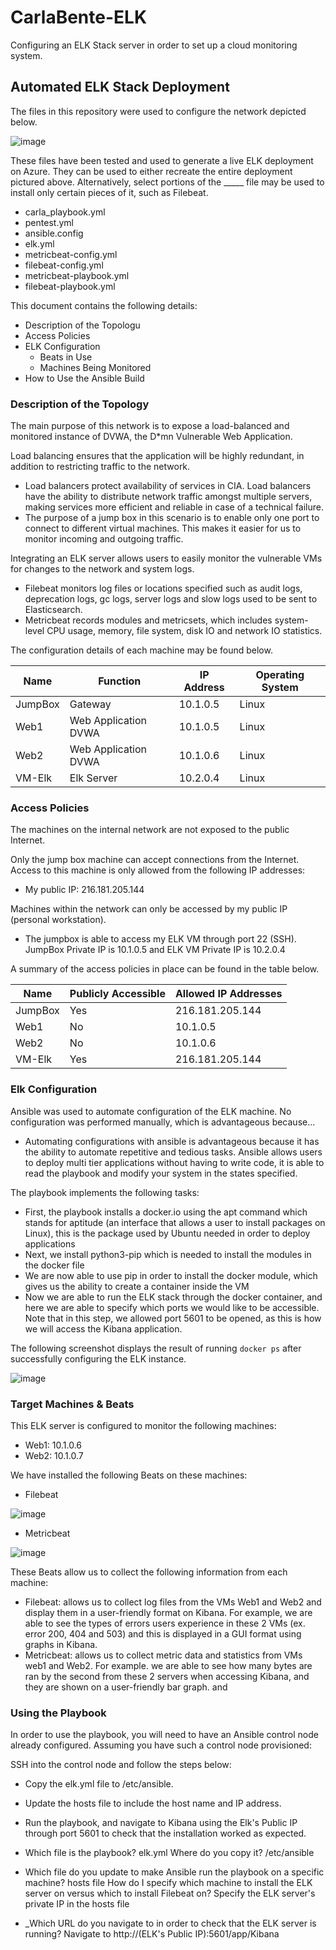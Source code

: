 # CarlaBente-ELK
Configuring an ELK Stack server in order to set up a cloud monitoring system.
## Automated ELK Stack Deployment

The files in this repository were used to configure the network depicted below.

![image](Images/ELKNetworkDiagram.png)

These files have been tested and used to generate a live ELK deployment on Azure. They can be used to either recreate the entire deployment pictured above. Alternatively, select portions of the _____ file may be used to install only certain pieces of it, such as Filebeat.

  - carla_playbook.yml
  - pentest.yml
  - ansible.config
  - elk.yml
  - metricbeat-config.yml
  - filebeat-config.yml
  - metricbeat-playbook.yml
  - filebeat-playbook.yml

This document contains the following details:
- Description of the Topologu
- Access Policies
- ELK Configuration
  - Beats in Use
  - Machines Being Monitored
- How to Use the Ansible Build


### Description of the Topology

The main purpose of this network is to expose a load-balanced and monitored instance of DVWA, the D*mn Vulnerable Web Application.

Load balancing ensures that the application will be highly redundant, in addition to restricting traffic to the network.
- Load balancers protect availability of services in CIA. Load balancers have the ability to distribute network traffic amongst multiple servers, making services more efficient and reliable in case of a technical failure.
- The purpose of a jump box in this scenario is to enable only one port to connect to different virtual machines. This makes it easier for us to monitor incoming and outgoing traffic. 

Integrating an ELK server allows users to easily monitor the vulnerable VMs for changes to the network and system logs.
- Filebeat monitors log files or locations specified such as audit logs, deprecation logs, gc logs, server logs and slow logs used to be sent to Elasticsearch.
- Metricbeat records modules and metricsets, which includes system-level CPU usage, memory, file system, disk IO and network IO statistics.

The configuration details of each machine may be found below.


| Name    | Function             | IP Address | Operating System |
|---------|----------------------|------------|------------------|
| JumpBox | Gateway              | 10.1.0.5   | Linux            |
| Web1    | Web Application DVWA | 10.1.0.5   | Linux            |
| Web2    | Web Application DVWA | 10.1.0.6   | Linux            |
| VM-Elk  | Elk Server           | 10.2.0.4   | Linux            |

### Access Policies

The machines on the internal network are not exposed to the public Internet. 

Only the jump box machine can accept connections from the Internet. Access to this machine is only allowed from the following IP addresses:
- My public IP: 216.181.205.144

Machines within the network can only be accessed by my public IP (personal workstation).
- The jumpbox is able to access my ELK VM through port 22 (SSH). JumpBox Private IP is 10.1.0.5 and ELK VM Private IP is 10.2.0.4

A summary of the access policies in place can be found in the table below.

| Name    | Publicly Accessible | Allowed IP Addresses |
|---------|---------------------|----------------------|
| JumpBox | Yes                 | 216.181.205.144      |
| Web1    | No                  | 10.1.0.5             |
| Web2    | No                  | 10.1.0.6             |
| VM-Elk  | Yes                 | 216.181.205.144      |

### Elk Configuration

Ansible was used to automate configuration of the ELK machine. No configuration was performed manually, which is advantageous because...
- Automating configurations with ansible is advantageous because it has the ability to automate repetitive and tedious tasks. Ansible allows users to deploy multi tier applications without having to write code, it is able to read the playbook and modify your system in the states specified.  

The playbook implements the following tasks:
- First, the playbook installs a docker.io using the apt command which stands for aptitude (an interface that allows a user to install packages on Linux), this is the package used by Ubuntu needed in order to deploy applications
- Next, we install python3-pip which is needed to install the modules in the docker file
- We are now able to use pip in order to install the docker module, which gives us the ability to create a container inside the VM
- Now we are able to run the ELK stack through the docker container, and here we are able to specify which ports we would like to be accessible. Note that in this step, we allowed port 5601 to be opened, as this is how we will access the Kibana application.

The following screenshot displays the result of running `docker ps` after successfully configuring the ELK instance.

![image](Images/docker_ps_output.png)

### Target Machines & Beats
This ELK server is configured to monitor the following machines:
- Web1: 10.1.0.6
- Web2: 10.1.0.7

We have installed the following Beats on these machines:
- Filebeat

![image](Images/filebeat.png)

- Metricbeat

![image](Images/metricbeat.png)

These Beats allow us to collect the following information from each machine:
- Filebeat: allows us to collect log files from the VMs Web1 and Web2 and display them in a user-friendly format on Kibana. For example, we are able to see the types of errors users experience in these 2 VMs (ex. error 200, 404 and 503) and this is displayed in a GUI format using graphs in Kibana.
- Metricbeat: allows us to collect metric data and statistics from VMs web1 and Web2. For example. we are able to see how many bytes are ran by the second from these 2 servers when accessing Kibana, and they are shown on a user-friendly bar graph. and 

### Using the Playbook
In order to use the playbook, you will need to have an Ansible control node already configured. Assuming you have such a control node provisioned: 

SSH into the control node and follow the steps below:
- Copy the elk.yml file to /etc/ansible.
- Update the hosts file to include the host name and IP address.
- Run the playbook, and navigate to Kibana using the Elk's Public IP through port 5601 to check that the installation worked as expected.

- Which file is the playbook? elk.yml Where do you copy it? /etc/ansible
- Which file do you update to make Ansible run the playbook on a specific machine? hosts file How do I specify which machine to install the ELK server on versus which to install Filebeat on? Specify the ELK server's private IP in the hosts file
- _Which URL do you navigate to in order to check that the ELK server is running? Navigate to http://(ELK's Public IP):5601/app/Kibana
